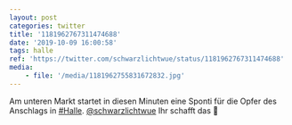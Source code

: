 ```yaml
---
layout: post
categories: twitter
title: '1181962767311474688'
date: '2019-10-09 16:00:58'
tags: halle
ref: 'https://twitter.com/schwarzlichtwue/status/1181962767311474688'
media:
    - file: '/media/1181962755831672832.jpg'
---
```

Am unteren Markt startet in diesen Minuten eine Sponti für die Opfer des Anschlags in [#Halle](/t/halle). 
[@schwarzlichtwue](https://twitter.com/schwarzlichtwue) Ihr schafft das 💪 
